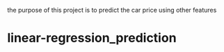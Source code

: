 the purpose of this project is to predict the car price using other features

# linear-regression_prediction
